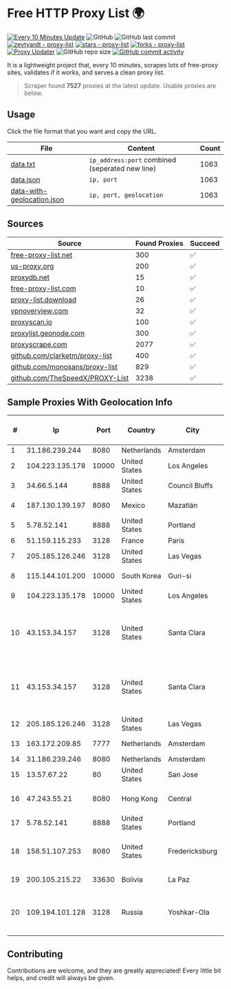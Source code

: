 
# Free HTTP Proxy List 🌍

[![Every 10 Minutes Update](https://github.com/mertguvencli/http-proxy-list/actions/workflows/main.yml/badge.svg?branch=main)](https://github.com/mertguvencli/http-proxy-list/actions/workflows/main.yml)
![GitHub](https://img.shields.io/github/license/mertguvencli/http-proxy-list)
![GitHub last commit](https://img.shields.io/github/last-commit/mertguvencli/http-proxy-list)
[![zevtyardt - proxy-list](https://img.shields.io/static/v1?label=zevtyardt&message=proxy-list&color=blue&logo=github)](https://github.com/zevtyardt/proxy-list "Go to GitHub repo")
[![stars - proxy-list](https://img.shields.io/github/stars/zevtyardt/proxy-list?style=social)](https://github.com/zevtyardt/proxy-list)
[![forks - proxy-list](https://img.shields.io/github/forks/zevtyardt/proxy-list?style=social)](https://github.com/zevtyardt/proxy-list)
[![Proxy Updater](https://github.com/zevtyardt/proxy-list/workflows/Proxy%20Updater/badge.svg)](https://github.com/zevtyardt/proxy-list/actions?query=workflow:"Proxy+Updater")
![GitHub repo size](https://img.shields.io/github/repo-size/zevtyardt/proxy-list)
[![GitHub commit activity](https://img.shields.io/github/commit-activity/m/zevtyardt/proxy-list?logo=commits)](https://github.com/zevtyardt/proxy-list/commits/main)

It is a lightweight project that, every 10 minutes, scrapes lots of free-proxy sites, validates if it works, and serves a clean proxy list.

> Scraper found **7527** proxies at the latest update. Usable proxies are below.

## Usage

Click the file format that you want and copy the URL.

|File|Content|Count|
|----|-------|-----|
|[data.txt](https://raw.githubusercontent.com/mertguvencli/http-proxy-list/main/proxy-list/data.txt)|`ip_address:port` combined (seperated new line)|1063|
|[data.json](https://raw.githubusercontent.com/mertguvencli/http-proxy-list/main/proxy-list/data.json)|`ip, port`|1063|
|[data-with-geolocation.json](https://raw.githubusercontent.com/mertguvencli/http-proxy-list/main/proxy-list/data-with-geolocation.json)|`ip, port, geolocation`|1063|

## Sources

|Source|Found Proxies|Succeed|
|------|-------------|-------|
|[free-proxy-list.net](https://free-proxy-list.net)|300|✅|
|[us-proxy.org](https://www.us-proxy.org)|200|✅|
|[proxydb.net](http://proxydb.net)|15|✅|
|[free-proxy-list.com](https://free-proxy-list.com/?page=&port=&type%5B%5D=http&type%5B%5D=https&up_time=0&search=Search)|10|✅|
|[proxy-list.download](https://www.proxy-list.download/HTTP)|26|✅|
|[vpnoverview.com](https://vpnoverview.com/privacy/anonymous-browsing/free-proxy-servers)|32|✅|
|[proxyscan.io](https://www.proxyscan.io)|100|✅|
|[proxylist.geonode.com](https://proxylist.geonode.com/api/proxy-list?limit=300&page=1&sort_by=lastChecked&sort_type=desc&protocols=http,https)|300|✅|
|[proxyscrape.com](https://api.proxyscrape.com/v2/?request=displayproxies&protocol=http&timeout=10000&country=all&ssl=all&anonymity=all)|2077|✅|
|[github.com/clarketm/proxy-list](https://raw.githubusercontent.com/clarketm/proxy-list/master/proxy-list-raw.txt)|400|✅|
|[github.com/monosans/proxy-list](https://raw.githubusercontent.com/monosans/proxy-list/main/proxies/http.txt)|829|✅|
|[github.com/TheSpeedX/PROXY-List](https://raw.githubusercontent.com/TheSpeedX/PROXY-List/master/http.txt)|3238|✅|


## Sample Proxies With Geolocation Info

|#|Ip|Port|Country|City|Internet Service Provider|
|-|--|----|-------|----|-------------------------|
|1|31.186.239.244|8080|Netherlands|Amsterdam|NetSkope Inc|
|2|104.223.135.178|10000|United States|Los Angeles|LayerHost|
|3|34.66.5.144|8888|United States|Council Bluffs|Google LLC|
|4|187.130.139.197|8080|Mexico|Mazatlán|Uninet S.A. de C.V.|
|5|5.78.52.141|8888|United States|Portland|Hetzner Online GmbH|
|6|51.159.115.233|3128|France|Paris|SCALEWAY|
|7|205.185.126.246|3128|United States|Las Vegas|FranTech Solutions|
|8|115.144.101.200|10000|South Korea|Guri-si|Korea Telecom|
|9|104.223.135.178|10000|United States|Los Angeles|LayerHost|
|10|43.153.34.157|3128|United States|Santa Clara|Shenzhen Tencent Computer Systems Company Limited|
|11|43.153.34.157|3128|United States|Santa Clara|Shenzhen Tencent Computer Systems Company Limited|
|12|205.185.126.246|3128|United States|Las Vegas|FranTech Solutions|
|13|163.172.209.85|7777|Netherlands|Amsterdam|Online SAS NL|
|14|31.186.239.246|8080|Netherlands|Amsterdam|NetSkope Inc|
|15|13.57.67.22|80|United States|San Jose|Amazon.com, Inc.|
|16|47.243.55.21|8080|Hong Kong|Central|Alibaba (US) Technology Co., Ltd.|
|17|5.78.52.141|8888|United States|Portland|Hetzner Online GmbH|
|18|158.51.107.253|8080|United States|Fredericksburg|4 ip Technology and Media, LLC|
|19|200.105.215.22|33630|Bolivia|La Paz|AXS Bolivia S. A.|
|20|109.194.101.128|3128|Russia|Yoshkar-Ola|CJSC "ER-Telecom Holding" Yoshkar-Ola branch|



## Contributing

Contributions are welcome, and they are greatly appreciated! Every
little bit helps, and credit will always be given.

